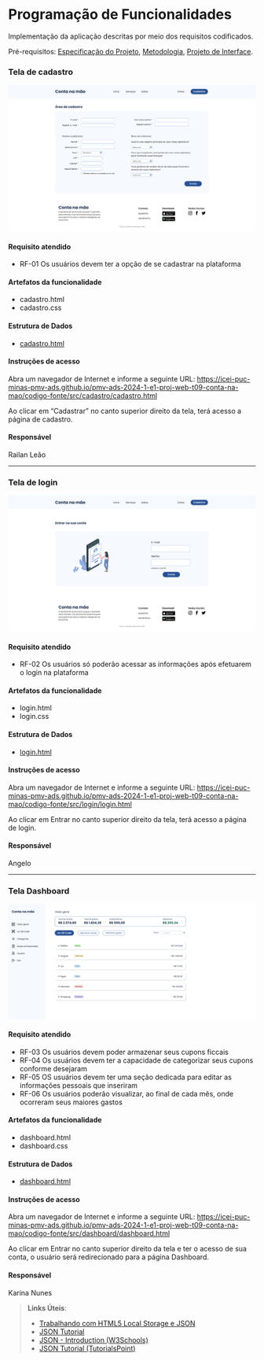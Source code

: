 # Programação de Funcionalidades

Implementação da aplicação descritas por meio dos requisitos codificados. 

Pré-requisitos: <a href="https://github.com/ICEI-PUC-Minas-PMV-ADS/pmv-ads-2024-1-e1-proj-web-t09-conta-na-mao/blob/main/documentos/02-Especifica%C3%A7%C3%A3o%20do%20Projeto.md"> Especificação do Projeto</a></span>, <a href="https://github.com/ICEI-PUC-Minas-PMV-ADS/pmv-ads-2024-1-e1-proj-web-t09-conta-na-mao/blob/main/documentos/03-Metodologia.md"> Metodologia</a>, <a href="https://github.com/ICEI-PUC-Minas-PMV-ADS/pmv-ads-2024-1-e1-proj-web-t09-conta-na-mao/blob/main/documentos/04-Projeto%20de%20Interface.md"> Projeto de Interface</a>.

### Tela de cadastro

![Tela de cadastro versão Desktop](./img/prototypes/cadastroo.png)


#### Requisito atendido

- RF-01	Os usuários devem ter a opção de se cadastrar na plataforma


#### Artefatos da funcionalidade

- cadastro.html
- cadastro.css


#### Estrutura de Dados

- <a href="../codigo-fonte/src/cadastro/cadastro.html">cadastro.html</a>


#### Instruções de acesso

Abra um navegador de Internet e informe a seguinte URL: https://icei-puc-minas-pmv-ads.github.io/pmv-ads-2024-1-e1-proj-web-t09-conta-na-mao/codigo-fonte/src/cadastro/cadastro.html

Ao clicar em “Cadastrar” no canto superior direito da tela, terá acesso a página de cadastro.


#### Responsável

Railan Leão


<hr>

### Tela de login

![Tela de login versão Desktop](./img/prototypes/login.png)


#### Requisito atendido

- RF-02	Os usuários só poderão acessar as informações após efetuarem o login na plataforma


#### Artefatos da funcionalidade

- login.html
- login.css


#### Estrutura de Dados

- <a href="../codigo-fonte/src/login/login.html">login.html</a>


#### Instruções de acesso

Abra um navegador de Internet e informe a seguinte URL: https://icei-puc-minas-pmv-ads.github.io/pmv-ads-2024-1-e1-proj-web-t09-conta-na-mao/codigo-fonte/src/login/login.html

Ao clicar em Entrar no canto superior direito da tela, terá acesso a página de login.


#### Responsável

Angelo

<hr>

### Tela Dashboard

![Tela dashboard versão Desktop](./img/prototypes/visao-geral.png)


#### Requisito atendido

- RF-03	Os usuários devem poder armazenar seus cupons ficcais
- RF-04	Os usuários devem ter a capacidade de categorizar seus cupons conforme desejaram
- RF-05	OS usuários devem ter uma seção dedicada para editar as informações pessoais que inseriram
- RF-06	Os usuários poderão visualizar, ao final de cada mês, onde ocorreram seus maiores gastos

#### Artefatos da funcionalidade

- dashboard.html
- dashboard.css


#### Estrutura de Dados

- <a href="../codigo-fonte/src/dashboard/dashboard.html">dashboard.html</a>


#### Instruções de acesso

Abra um navegador de Internet e informe a seguinte URL: https://icei-puc-minas-pmv-ads.github.io/pmv-ads-2024-1-e1-proj-web-t09-conta-na-mao/codigo-fonte/src/dashboard/dashboard.html

Ao clicar em Entrar no canto superior direito da tela e ter o acesso de sua conta, o usuário será redirecionado para a página Dashboard.


#### Responsável

Karina Nunes


> **Links Úteis**:
> - [Trabalhando com HTML5 Local Storage e JSON](https://www.devmedia.com.br/trabalhando-com-html5-local-storage-e-json/29045)
> - [JSON Tutorial](https://www.w3resource.com/JSON)
> - [JSON - Introduction (W3Schools)](https://www.w3schools.com/js/js_json_intro.asp)
> - [JSON Tutorial (TutorialsPoint)](https://www.tutorialspoint.com/json/index.htm)

